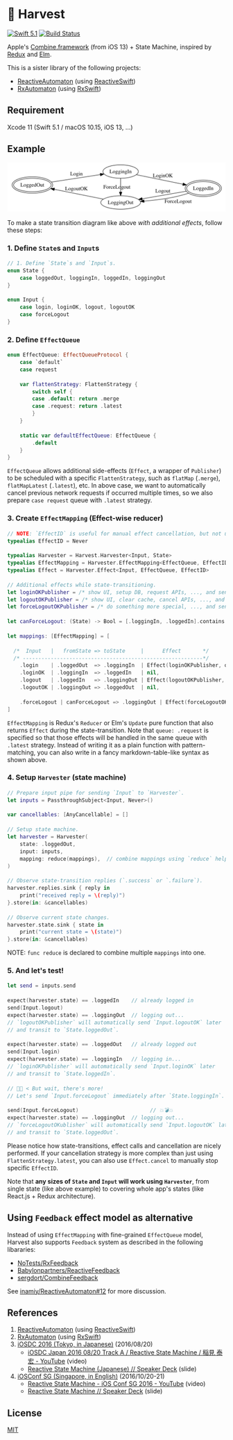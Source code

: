 # 🌾 Harvest

[![Swift 5.1](https://img.shields.io/badge/swift-5.1-orange.svg?style=flat)](https://swift.org/download/)
[![Build Status](https://travis-ci.org/inamiy/Harvest.svg?branch=master)](https://travis-ci.org/inamiy/Harvest)

Apple's [Combine.framework](https://developer.apple.com/documentation/combine) (from iOS 13) + State Machine, inspired by [Redux](https://github.com/reactjs/redux) and [Elm](http://elm-lang.org/).

This is a sister library of the following projects:

- [ReactiveAutomaton](https://github.com/inamiy/ReactiveAutomaton) (using [ReactiveSwift](https://github.com/ReactiveCocoa/ReactiveSwift))
- [RxAutomaton](https://github.com/inamiy/RxAutomaton) (using [RxSwift](https://github.com/ReactiveX/RxSwift))

## Requirement

Xcode 11 (Swift 5.1 / macOS 10.15, iOS 13, ...)

## Example

![](Assets/login-diagram.png)

To make a state transition diagram like above _with additional effects_, follow these steps:

### 1. Define `State`s and `Input`s

```swift
// 1. Define `State`s and `Input`s.
enum State {
    case loggedOut, loggingIn, loggedIn, loggingOut
}

enum Input {
    case login, loginOK, logout, logoutOK
    case forceLogout
}
```

### 2. Define `EffectQueue`

```swift
enum EffectQueue: EffectQueueProtocol {
    case `default`
    case request

    var flattenStrategy: FlattenStrategy {
        switch self {
        case .default: return .merge
        case .request: return .latest
        }
    }

    static var defaultEffectQueue: EffectQueue {
        .default
    }
}
```

`EffectQueue` allows additional side-effects (`Effect`, a wrapper of `Publisher`) to be scheduled with a specific `FlattenStrategy`, such as `flatMap` (`.merge`), `flatMapLatest` (`.latest`), etc.
In above case, we want to automatically cancel previous network requests if occurred multiple times, so we also prepare `case request` queue with `.latest` strategy.

### 3. Create `EffectMapping` (Effect-wise reducer)

```swift
// NOTE: `EffectID` is useful for manual effect cancellation, but not used in this example.
typealias EffectID = Never

typealias Harvester = Harvest.Harvester<Input, State>
typealias EffectMapping = Harvester.EffectMapping<EffectQueue, EffectID>
typealias Effect = Harvester.Effect<Input, EffectQueue, EffectID>

// Additional effects while state-transitioning.
let loginOKPublisher = /* show UI, setup DB, request APIs, ..., and send `Input.loginOK` */
let logoutOKPublisher = /* show UI, clear cache, cancel APIs, ..., and send `Input.logoutOK` */
let forceLogoutOKPublisher = /* do something more special, ..., and send `Input.logoutOK` */

let canForceLogout: (State) -> Bool = [.loggingIn, .loggedIn].contains

let mappings: [EffectMapping] = [

  /*  Input   |   fromState => toState     |      Effect       */
  /* ----------------------------------------------------------*/
    .login    | .loggedOut  => .loggingIn  | Effect(loginOKPublisher, queue: .request),
    .loginOK  | .loggingIn  => .loggedIn   | nil,
    .logout   | .loggedIn   => .loggingOut | Effect(logoutOKPublisher, queue: .request),
    .logoutOK | .loggingOut => .loggedOut  | nil,

    .forceLogout | canForceLogout => .loggingOut | Effect(forceLogoutOKPublisher, queue: .request)
]
```

`EffectMapping` is Redux's `Reducer` or Elm's `Update` pure function that also returns `Effect` during the state-transition.
Note that `queue: .request` is specified so that those effects will be handled in the same queue with `.latest` strategy.
Instead of writing it as a plain function with pattern-matching, you can also write in a fancy markdown-table-like syntax as shown above.

### 4. Setup `Harvester` (state machine)

```swift
// Prepare input pipe for sending `Input` to `Harvester`.
let inputs = PassthroughSubject<Input, Never>()

var cancellables: [AnyCancellable] = []

// Setup state machine.
let harvester = Harvester(
    state: .loggedOut,
    input: inputs,
    mapping: reduce(mappings),  // combine mappings using `reduce` helper
)

// Observe state-transition replies (`.success` or `.failure`).
harvester.replies.sink { reply in
    print("received reply = \(reply)")
}.store(in: &cancellables)

// Observe current state changes.
harvester.state.sink { state in
    print("current state = \(state)")
}.store(in: &cancellables)
```

NOTE: `func reduce` is declared to combine multiple `mappings` into one.

### 5. And let's test!

```swift
let send = inputs.send

expect(harvester.state) == .loggedIn    // already logged in
send(Input.logout)
expect(harvester.state) == .loggingOut  // logging out...
// `logoutOKPublisher` will automatically send `Input.logoutOK` later
// and transit to `State.loggedOut`.

expect(harvester.state) == .loggedOut   // already logged out
send(Input.login)
expect(harvester.state) == .loggingIn   // logging in...
// `loginOKPublisher` will automatically send `Input.loginOK` later
// and transit to `State.loggedIn`.

// 👨🏽 < But wait, there's more!
// Let's send `Input.forceLogout` immediately after `State.loggingIn`.

send(Input.forceLogout)                       // 💥💣💥
expect(harvester.state) == .loggingOut  // logging out...
// `forceLogoutOKublisher` will automatically send `Input.logoutOK` later
// and transit to `State.loggedOut`.
```

Please notice how state-transitions, effect calls and cancellation are nicely performed.
If your cancellation strategy is more complex than just using `FlattenStrategy.latest`, you can also use `Effect.cancel` to manually stop specific `EffectID`.

Note that **any sizes of `State` and `Input` will work using `Harvester`**, from single state (like above example) to covering whole app's states (like React.js + Redux architecture).

## Using `Feedback` effect model as alternative

Instead of using `EffectMapping` with fine-grained `EffectQueue` model, Harvest also supports `Feedback` system as described in the following libararies:

- [NoTests/RxFeedback](https://github.com/NoTests/RxFeedback.swift)
- [Babylonpartners/ReactiveFeedback](https://github.com/Babylonpartners/ReactiveFeedback)
- [sergdort/CombineFeedback](https://github.com/sergdort/CombineFeedback)

See [inamiy/ReactiveAutomaton#12](https://github.com/inamiy/ReactiveAutomaton/pull/12) for more discussion.

## References

1. [ReactiveAutomaton](https://github.com/inamiy/ReactiveAutomaton) (using [ReactiveSwift](https://github.com/ReactiveCocoa/ReactiveSwift))
1. [RxAutomaton](https://github.com/inamiy/RxAutomaton) (using [RxSwift](https://github.com/ReactiveX/RxSwift))
1. [iOSDC 2016 (Tokyo, in Japanese)](https://iosdc.jp/2016/) (2016/08/20)
    - [iOSDC Japan 2016 08/20 Track A / Reactive State Machine / 稲見 泰宏 - YouTube](https://www.youtube.com/watch?v=Yvz9H9AWGFM) (video)
    - [Reactive State Machine (Japanese) // Speaker Deck](https://speakerdeck.com/inamiy/reactive-state-machine-japanese) (slide)
1. [iOSConf SG (Singapore, in English)](http://iosconf.sg/) (2016/10/20-21)
    - [Reactive State Machine - iOS Conf SG 2016 - YouTube](https://www.youtube.com/watch?v=Oau4JjJP3nA) (video)
    - [Reactive State Machine // Speaker Deck](https://speakerdeck.com/inamiy/reactive-state-machine-1) (slide)

## License

[MIT](LICENSE)
